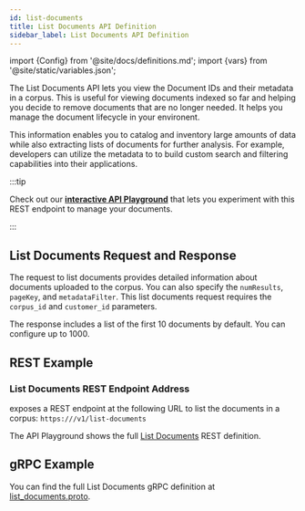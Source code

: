 ```yaml
---
id: list-documents
title: List Documents API Definition
sidebar_label: List Documents API Definition
---
```


import {Config} from '@site/docs/definitions.md';
import {vars} from '@site/static/variables.json';

The List Documents API lets you view the Document IDs and their metadata 
in a corpus. This is useful for viewing documents indexed so far and helping 
you decide to remove documents that are no longer needed. It helps you manage 
the document lifecycle in your environent.

This information enables you to catalog and inventory large amounts of data 
while also extracting lists of documents for further analysis. For example, 
developers can utilize the metadata to to build custom search and filtering 
capabilities into their applications.

:::tip

Check out our [**interactive API Playground**](/docs/rest-api/list-documents) that lets you experiment with this 
REST endpoint to manage your documents.

:::

## List Documents Request and Response

The request to list documents provides detailed information about documents 
uploaded to the corpus. You can also specify the `numResults`, `pageKey`, and 
`metadataFilter`. This list documents request requires the `corpus_id` and 
`customer_id` parameters.

The response includes a list of the first 10 documents by default. You can 
configure up to 1000.

## REST Example

### List Documents REST Endpoint Address

<Config v="names.product"/> exposes a REST endpoint at the following URL
to list the documents in a corpus:
<code>https://<Config v="domains.rest.admin"/>/v1/list-documents</code>

The API Playground shows the full [List Documents](/docs/rest-api/list-documents) REST definition.

## gRPC Example

You can find the full List Documents gRPC definition at [list_documents.proto](https://github.com/vectara/protos/blob/main/list_documents.proto).
